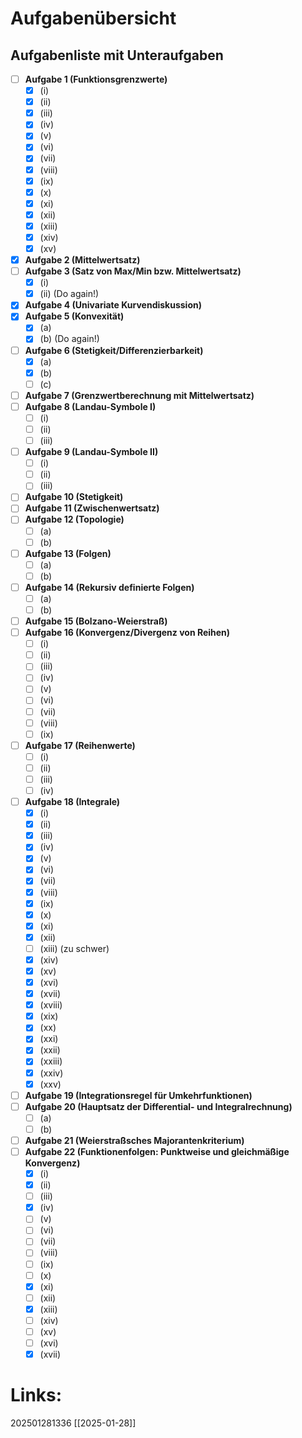 # Aufgabenübersicht

## Aufgabenliste mit Unteraufgaben

- [ ] **Aufgabe 1 (Funktionsgrenzwerte)**  
  - [x] (i)  
  - [x] (ii)  
  - [x] (iii)  
  - [x] (iv)  
  - [x] (v)  
  - [x] (vi)  
  - [x] (vii)  
  - [x] (viii)  
  - [x] (ix)  
  - [x] (x)  
  - [x] (xi)  
  - [x] (xii)  
  - [x] (xiii)  
  - [x] (xiv)  
  - [x] (xv)
- [x] **Aufgabe 2 (Mittelwertsatz)**  
- [ ] **Aufgabe 3 (Satz von Max/Min bzw. Mittelwertsatz)**  
  - [x] (i)  
  - [x] (ii) (Do again!)
- [x] **Aufgabe 4 (Univariate Kurvendiskussion)**  
- [x] **Aufgabe 5 (Konvexität)**  
  - [x] (a)  
  - [x] (b) (Do again!)
- [ ] **Aufgabe 6 (Stetigkeit/Differenzierbarkeit)**  
  - [x] (a)  
  - [x] (b)  
  - [ ] (c)
- [ ] **Aufgabe 7 (Grenzwertberechnung mit Mittelwertsatz)**  
- [ ] **Aufgabe 8 (Landau-Symbole I)**  
  - [ ] (i)  
  - [ ] (ii)  
  - [ ] (iii)
- [ ] **Aufgabe 9 (Landau-Symbole II)**  
  - [ ] (i)  
  - [ ] (ii)  
  - [ ] (iii)
- [ ] **Aufgabe 10 (Stetigkeit)**  
- [ ] **Aufgabe 11 (Zwischenwertsatz)**  
- [ ] **Aufgabe 12 (Topologie)**  
  - [ ] (a)  
  - [ ] (b)
- [ ] **Aufgabe 13 (Folgen)**  
  - [ ] (a)  
  - [ ] (b)
- [ ] **Aufgabe 14 (Rekursiv definierte Folgen)**  
  - [ ] (a)  
  - [ ] (b)
- [ ] **Aufgabe 15 (Bolzano-Weierstraß)**  
- [ ] **Aufgabe 16 (Konvergenz/Divergenz von Reihen)**  
  - [ ] (i)  
  - [ ] (ii)  
  - [ ] (iii)  
  - [ ] (iv)  
  - [ ] (v)  
  - [ ] (vi)  
  - [ ] (vii)  
  - [ ] (viii)  
  - [ ] (ix)
- [ ] **Aufgabe 17 (Reihenwerte)**  
  - [ ] (i)  
  - [ ] (ii)  
  - [ ] (iii)  
  - [ ] (iv)
- [ ] **Aufgabe 18 (Integrale)**  
  - [x] (i)  
  - [x] (ii)  
  - [x] (iii)  
  - [x] (iv)  
  - [x] (v)  
  - [x] (vi)  
  - [x] (vii)  
  - [x] (viii)  
  - [x] (ix)  
  - [x] (x)  
  - [x] (xi)  
  - [x] (xii)  
  - [ ] (xiii)  (zu schwer)
  - [x] (xiv)  
  - [x] (xv)  
  - [x] (xvi)  
  - [x] (xvii)  
  - [x] (xviii)  
  - [x] (xix)  
  - [x] (xx)  
  - [x] (xxi)  
  - [x] (xxii)  
  - [x] (xxiii)  
  - [x] (xxiv)  
  - [x] (xxv)
- [ ] **Aufgabe 19 (Integrationsregel für Umkehrfunktionen)**  
- [ ] **Aufgabe 20 (Hauptsatz der Differential- und Integralrechnung)**  
  - [ ] (a)  
  - [ ] (b)
- [ ] **Aufgabe 21 (Weierstraßsches Majorantenkriterium)**  
- [ ] **Aufgabe 22 (Funktionenfolgen: Punktweise und gleichmäßige Konvergenz)**  
  - [x] (i)  
  - [x] (ii)  
  - [ ] (iii)  
  - [x] (iv)  
  - [ ] (v)  
  - [ ] (vi)  
  - [ ] (vii)  
  - [ ] (viii)  
  - [ ] (ix)  
  - [ ] (x)  
  - [x] (xi)  
  - [ ] (xii)  
  - [x] (xiii)  
  - [ ] (xiv)  
  - [ ] (xv)  
  - [ ] (xvi)  
  - [x] (xvii)

# Links: 




202501281336
[[2025-01-28]]